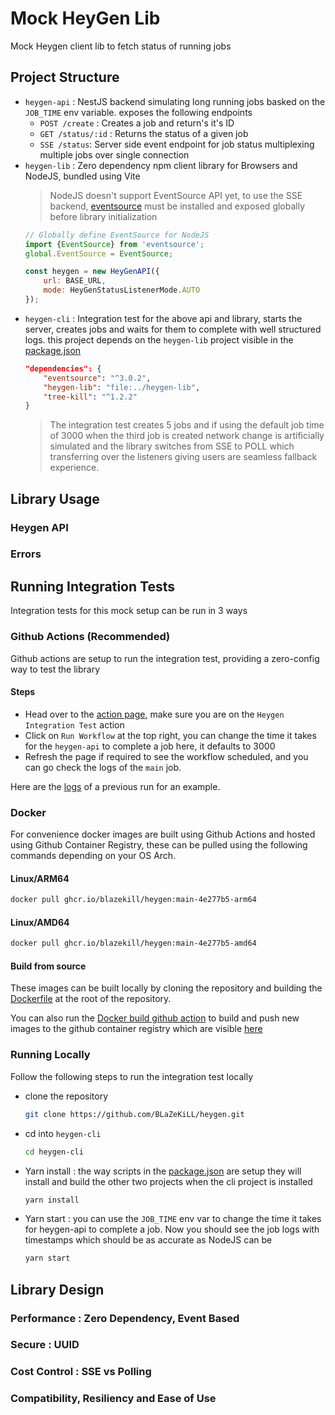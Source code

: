 # Mock HeyGen Lib
Mock Heygen client lib to fetch status of running jobs

## Project Structure
- `heygen-api` : NestJS backend simulating long running jobs basked on the `JOB_TIME` env variable. exposes the following endpoints
    - `POST /create` : Creates a job and return's it's ID
    - `GET /status/:id` : Returns the status of a given job
    - `SSE /status`: Server side event endpoint for job status multiplexing multiple jobs over single connection
- `heygen-lib` : Zero dependency npm client library for Browsers and NodeJS, bundled using Vite
    > NodeJS doesn't support EventSource API yet, to use the SSE backend, [eventsource](https://www.npmjs.com/package/eventsource) must be installed and exposed globally before library initialization
    ```js
    // Globally define EventSource for NodeJS
    import {EventSource} from 'eventsource';
    global.EventSource = EventSource;

    const heygen = new HeyGenAPI({
        url: BASE_URL,
        mode: HeyGenStatusListenerMode.AUTO
    });
    ```
- `heygen-cli` : Integration test for the above api and library, starts the server, creates jobs and waits for them to complete with well structured logs. this project depends on the `heygen-lib` project visible in the [package.json](https://github.com/BLaZeKiLL/heygen/blob/main/heygen-cli/package.json)
    ```json
    "dependencies": {
        "eventsource": "^3.0.2",
        "heygen-lib": "file:../heygen-lib",
        "tree-kill": "^1.2.2"
    }
    ```
    > The integration test creates 5 jobs and if using the default job time of 3000 when the third job is created network change is artificially simulated and the library switches from SSE to POLL which transferring over the listeners giving users are seamless fallback experience.

## Library Usage

### Heygen API

### Errors

## Running Integration Tests
Integration tests for this mock setup can be run in 3 ways

### Github Actions (Recommended)
Github actions are setup to run the integration test, providing a zero-config way to test the library

#### Steps
- Head over to the [action page](https://github.com/BLaZeKiLL/heygen/actions/workflows/ci.yml), make sure you are on the `Heygen Integration Test` action
- Click on `Run Workflow` at the top right, you can change the time it takes for the `heygen-api` to complete a job here, it defaults to 3000
- Refresh the page if required to see the workflow scheduled, and you can go check the logs of the `main` job.

Here are the [logs](https://github.com/BLaZeKiLL/heygen/actions/runs/12498126508/job/34871539132) of a previous run for an example.

### Docker
For convenience docker images are built using Github Actions and hosted using Github Container Registry, these can be pulled using the following commands depending on your OS Arch.

#### Linux/ARM64
```sh
docker pull ghcr.io/blazekill/heygen:main-4e277b5-arm64
```

#### Linux/AMD64
```bash
docker pull ghcr.io/blazekill/heygen:main-4e277b5-amd64
```

#### Build from source
These images can be built locally by cloning the repository and building the [Dockerfile](https://github.com/BLaZeKiLL/heygen/blob/main/Dockerfile) at the root of the repository.

You can also run the [Docker build github action](https://github.com/BLaZeKiLL/heygen/actions/workflows/cd.yml) to build and push new images to the github container registry which are visible [here](https://github.com/BLaZeKiLL/heygen/pkgs/container/heygen)

### Running Locally
Follow the following steps to run the integration test locally

- clone the repository
    ```sh
    git clone https://github.com/BLaZeKiLL/heygen.git
    ```
- cd into `heygen-cli`
    ```sh
    cd heygen-cli
    ```
- Yarn install : the way scripts in the [package.json](https://github.com/BLaZeKiLL/heygen/blob/main/heygen-cli/package.json) are setup they will install and build the other two projects when the cli project is installed
    ```sh
    yarn install
    ```
- Yarn start : you can use the `JOB_TIME` env var to change the time it takes for heygen-api to complete a job. Now you should see the job logs with timestamps which should be as accurate as NodeJS can be
    ```sh
    yarn start
    ```

## Library Design

### Performance : Zero Dependency, Event Based

### Secure : UUID

### Cost Control : SSE vs Polling

### Compatibility, Resiliency and Ease of Use
